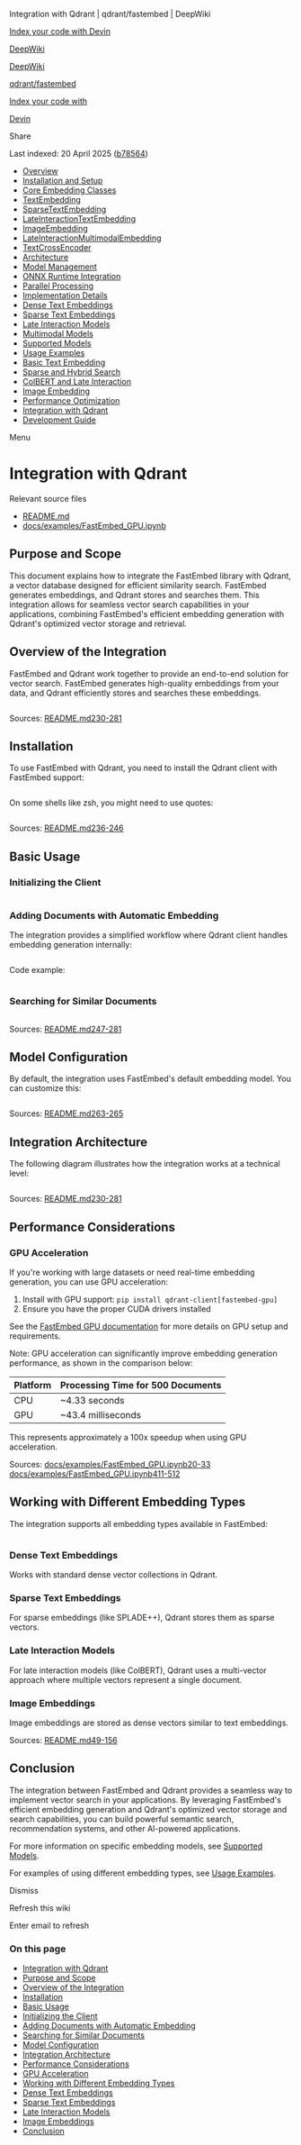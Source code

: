 Integration with Qdrant | qdrant/fastembed | DeepWiki

[Index your code with Devin](private-repo.md)

[DeepWiki](https://deepwiki.com)

[DeepWiki](.md)

[qdrant/fastembed](https://github.com/qdrant/fastembed "Open repository")

[Index your code with](private-repo.md)

[Devin](private-repo.md)

Share

Last indexed: 20 April 2025 ([b78564](https://github.com/qdrant/fastembed/commits/b785640b))

- [Overview](qdrant/fastembed/1-overview.md)
- [Installation and Setup](qdrant/fastembed/2-installation-and-setup.md)
- [Core Embedding Classes](qdrant/fastembed/3-core-embedding-classes.md)
- [TextEmbedding](qdrant/fastembed/3.1-textembedding.md)
- [SparseTextEmbedding](qdrant/fastembed/3.2-sparsetextembedding.md)
- [LateInteractionTextEmbedding](qdrant/fastembed/3.3-lateinteractiontextembedding.md)
- [ImageEmbedding](qdrant/fastembed/3.4-imageembedding.md)
- [LateInteractionMultimodalEmbedding](qdrant/fastembed/3.5-lateinteractionmultimodalembedding.md)
- [TextCrossEncoder](qdrant/fastembed/3.6-textcrossencoder.md)
- [Architecture](qdrant/fastembed/4-architecture.md)
- [Model Management](qdrant/fastembed/4.1-model-management.md)
- [ONNX Runtime Integration](qdrant/fastembed/4.2-onnx-runtime-integration.md)
- [Parallel Processing](qdrant/fastembed/4.3-parallel-processing.md)
- [Implementation Details](qdrant/fastembed/5-implementation-details.md)
- [Dense Text Embeddings](qdrant/fastembed/5.1-dense-text-embeddings.md)
- [Sparse Text Embeddings](qdrant/fastembed/5.2-sparse-text-embeddings.md)
- [Late Interaction Models](qdrant/fastembed/5.3-late-interaction-models.md)
- [Multimodal Models](qdrant/fastembed/5.4-multimodal-models.md)
- [Supported Models](qdrant/fastembed/6-supported-models.md)
- [Usage Examples](qdrant/fastembed/7-usage-examples.md)
- [Basic Text Embedding](qdrant/fastembed/7.1-basic-text-embedding.md)
- [Sparse and Hybrid Search](qdrant/fastembed/7.2-sparse-and-hybrid-search.md)
- [ColBERT and Late Interaction](qdrant/fastembed/7.3-colbert-and-late-interaction.md)
- [Image Embedding](qdrant/fastembed/7.4-image-embedding.md)
- [Performance Optimization](qdrant/fastembed/8-performance-optimization.md)
- [Integration with Qdrant](qdrant/fastembed/9-integration-with-qdrant.md)
- [Development Guide](qdrant/fastembed/10-development-guide.md)

Menu

# Integration with Qdrant

Relevant source files

- [README.md](https://github.com/qdrant/fastembed/blob/b785640b/README.md)
- [docs/examples/FastEmbed\_GPU.ipynb](https://github.com/qdrant/fastembed/blob/b785640b/docs/examples/FastEmbed_GPU.ipynb)

## Purpose and Scope

This document explains how to integrate the FastEmbed library with Qdrant, a vector database designed for efficient similarity search. FastEmbed generates embeddings, and Qdrant stores and searches them. This integration allows for seamless vector search capabilities in your applications, combining FastEmbed's efficient embedding generation with Qdrant's optimized vector storage and retrieval.

## Overview of the Integration

FastEmbed and Qdrant work together to provide an end-to-end solution for vector search. FastEmbed generates high-quality embeddings from your data, and Qdrant efficiently stores and searches these embeddings.

```
```

Sources: [README.md230-281](https://github.com/qdrant/fastembed/blob/b785640b/README.md#L230-L281)

## Installation

To use FastEmbed with Qdrant, you need to install the Qdrant client with FastEmbed support:

```
```

On some shells like zsh, you might need to use quotes:

```
```

Sources: [README.md236-246](https://github.com/qdrant/fastembed/blob/b785640b/README.md#L236-L246)

## Basic Usage

### Initializing the Client

```
```

### Adding Documents with Automatic Embedding

The integration provides a simplified workflow where Qdrant client handles embedding generation internally:

```
```

Code example:

```
```

### Searching for Similar Documents

```
```

Sources: [README.md247-281](https://github.com/qdrant/fastembed/blob/b785640b/README.md#L247-L281)

## Model Configuration

By default, the integration uses FastEmbed's default embedding model. You can customize this:

```
```

Sources: [README.md263-265](https://github.com/qdrant/fastembed/blob/b785640b/README.md#L263-L265)

## Integration Architecture

The following diagram illustrates how the integration works at a technical level:

```
```

Sources: [README.md230-281](https://github.com/qdrant/fastembed/blob/b785640b/README.md#L230-L281)

## Performance Considerations

### GPU Acceleration

If you're working with large datasets or need real-time embedding generation, you can use GPU acceleration:

1. Install with GPU support: `pip install qdrant-client[fastembed-gpu]`
2. Ensure you have the proper CUDA drivers installed

See the [FastEmbed GPU documentation](qdrant/fastembed/8-performance-optimization.md) for more details on GPU setup and requirements.

Note: GPU acceleration can significantly improve embedding generation performance, as shown in the comparison below:

| Platform | Processing Time for 500 Documents |
| -------- | --------------------------------- |
| CPU      | \~4.33 seconds                    |
| GPU      | \~43.4 milliseconds               |

This represents approximately a 100x speedup when using GPU acceleration.

Sources: [docs/examples/FastEmbed\_GPU.ipynb20-33](https://github.com/qdrant/fastembed/blob/b785640b/docs/examples/FastEmbed_GPU.ipynb#L20-L33) [docs/examples/FastEmbed\_GPU.ipynb411-512](https://github.com/qdrant/fastembed/blob/b785640b/docs/examples/FastEmbed_GPU.ipynb#L411-L512)

## Working with Different Embedding Types

The integration supports all embedding types available in FastEmbed:

```
```

### Dense Text Embeddings

Works with standard dense vector collections in Qdrant.

### Sparse Text Embeddings

For sparse embeddings (like SPLADE++), Qdrant stores them as sparse vectors.

### Late Interaction Models

For late interaction models (like ColBERT), Qdrant uses a multi-vector approach where multiple vectors represent a single document.

### Image Embeddings

Image embeddings are stored as dense vectors similar to text embeddings.

Sources: [README.md49-156](https://github.com/qdrant/fastembed/blob/b785640b/README.md#L49-L156)

## Conclusion

The integration between FastEmbed and Qdrant provides a seamless way to implement vector search in your applications. By leveraging FastEmbed's efficient embedding generation and Qdrant's optimized vector storage and search capabilities, you can build powerful semantic search, recommendation systems, and other AI-powered applications.

For more information on specific embedding models, see [Supported Models](qdrant/fastembed/6-supported-models.md).

For examples of using different embedding types, see [Usage Examples](qdrant/fastembed/7-usage-examples.md).

Dismiss

Refresh this wiki

Enter email to refresh

### On this page

- [Integration with Qdrant](#integration-with-qdrant.md)
- [Purpose and Scope](#purpose-and-scope.md)
- [Overview of the Integration](#overview-of-the-integration.md)
- [Installation](#installation.md)
- [Basic Usage](#basic-usage.md)
- [Initializing the Client](#initializing-the-client.md)
- [Adding Documents with Automatic Embedding](#adding-documents-with-automatic-embedding.md)
- [Searching for Similar Documents](#searching-for-similar-documents.md)
- [Model Configuration](#model-configuration.md)
- [Integration Architecture](#integration-architecture.md)
- [Performance Considerations](#performance-considerations.md)
- [GPU Acceleration](#gpu-acceleration.md)
- [Working with Different Embedding Types](#working-with-different-embedding-types.md)
- [Dense Text Embeddings](#dense-text-embeddings.md)
- [Sparse Text Embeddings](#sparse-text-embeddings.md)
- [Late Interaction Models](#late-interaction-models.md)
- [Image Embeddings](#image-embeddings.md)
- [Conclusion](#conclusion.md)
